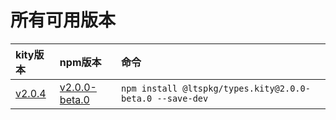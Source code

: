 # 所有可用版本

| kity版本 | npm版本 | 命令 |
| :---- | :---- | :---- |
| [v2.0.4](https://www.npmjs.com/package/kity/v/2.0.4) | [v2.0.0-beta.0](https://www.npmjs.com/package/@ltspkg/types.kity/v/2.0.0-beta.0) |`npm install @ltspkg/types.kity@2.0.0-beta.0 --save-dev`|
